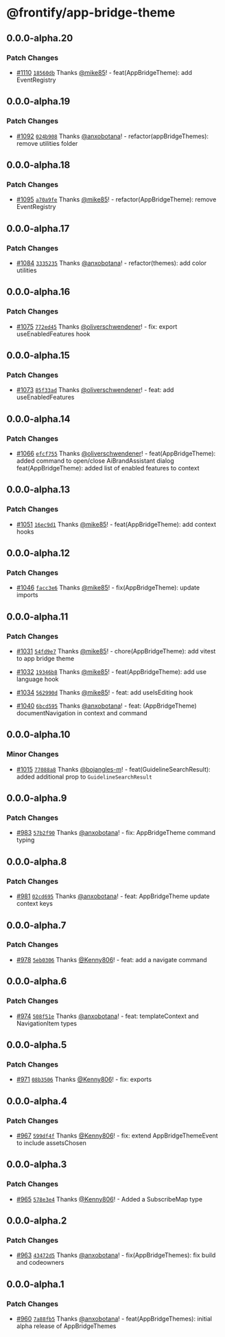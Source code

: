 # @frontify/app-bridge-theme

## 0.0.0-alpha.20

### Patch Changes

-   [#1110](https://github.com/Frontify/brand-sdk/pull/1110) [`18560db`](https://github.com/Frontify/brand-sdk/commit/18560dbd1bbfa3a76fdda0db5ed520b670c41979) Thanks [@mike85](https://github.com/mike85)! - feat(AppBridgeTheme): add EventRegistry

## 0.0.0-alpha.19

### Patch Changes

-   [#1092](https://github.com/Frontify/brand-sdk/pull/1092) [`024b908`](https://github.com/Frontify/brand-sdk/commit/024b9089f68482aa908f08936c6a0c33cdaafb6c) Thanks [@anxobotana](https://github.com/anxobotana)! - refactor(appBridgeThemes): remove utilities folder

## 0.0.0-alpha.18

### Patch Changes

-   [#1095](https://github.com/Frontify/brand-sdk/pull/1095) [`a70a9fe`](https://github.com/Frontify/brand-sdk/commit/a70a9fe0932e1a40c5d4d85e4fdcb3f008947b74) Thanks [@mike85](https://github.com/mike85)! - refactor(AppBridgeTheme): remove EventRegistry

## 0.0.0-alpha.17

### Patch Changes

-   [#1084](https://github.com/Frontify/brand-sdk/pull/1084) [`3335235`](https://github.com/Frontify/brand-sdk/commit/3335235dc5f107280cac5c57a5008c4c9e2949e1) Thanks [@anxobotana](https://github.com/anxobotana)! - refactor(themes): add color utilities

## 0.0.0-alpha.16

### Patch Changes

-   [#1075](https://github.com/Frontify/brand-sdk/pull/1075) [`772ed45`](https://github.com/Frontify/brand-sdk/commit/772ed451a39041e290597230f99de0727cd78b67) Thanks [@oliverschwendener](https://github.com/oliverschwendener)! - fix: export useEnabledFeatures hook

## 0.0.0-alpha.15

### Patch Changes

-   [#1073](https://github.com/Frontify/brand-sdk/pull/1073) [`85f33ad`](https://github.com/Frontify/brand-sdk/commit/85f33ad945e8b1b59a289b1eb884f343a952116b) Thanks [@oliverschwendener](https://github.com/oliverschwendener)! - feat: add useEnabledFeatures

## 0.0.0-alpha.14

### Patch Changes

-   [#1066](https://github.com/Frontify/brand-sdk/pull/1066) [`efcf755`](https://github.com/Frontify/brand-sdk/commit/efcf755dd1b0b5c2937e989445458f0e4dd992a6) Thanks [@oliverschwendener](https://github.com/oliverschwendener)! - feat(AppBridgeTheme): added command to open/close AiBrandAssistant dialog
    feat(AppBridgeTheme): added list of enabled features to context

## 0.0.0-alpha.13

### Patch Changes

-   [#1051](https://github.com/Frontify/brand-sdk/pull/1051) [`16ec9d1`](https://github.com/Frontify/brand-sdk/commit/16ec9d1ae5ced64bde74b275004cb632cba462b9) Thanks [@mike85](https://github.com/mike85)! - feat(AppBridgeTheme): add context hooks

## 0.0.0-alpha.12

### Patch Changes

-   [#1046](https://github.com/Frontify/brand-sdk/pull/1046) [`facc3e6`](https://github.com/Frontify/brand-sdk/commit/facc3e647ce74bec3a8683889ebe493b88038e46) Thanks [@mike85](https://github.com/mike85)! - fix(AppBridgeTheme): update imports

## 0.0.0-alpha.11

### Patch Changes

-   [#1031](https://github.com/Frontify/brand-sdk/pull/1031) [`54fd9e7`](https://github.com/Frontify/brand-sdk/commit/54fd9e7a4d973d7b47e67d5e7cc1c1309255e0ea) Thanks [@mike85](https://github.com/mike85)! - chore(AppBridgeTheme): add vitest to app bridge theme

-   [#1032](https://github.com/Frontify/brand-sdk/pull/1032) [`19346b8`](https://github.com/Frontify/brand-sdk/commit/19346b8a27cc1e2efb6cd6c61884496ddd67a34c) Thanks [@mike85](https://github.com/mike85)! - feat(AppBridgeTheme): add use language hook

-   [#1034](https://github.com/Frontify/brand-sdk/pull/1034) [`562990d`](https://github.com/Frontify/brand-sdk/commit/562990de5485cebebcb840ddb5abf74d1abe4357) Thanks [@mike85](https://github.com/mike85)! - feat: add useIsEditing hook

-   [#1040](https://github.com/Frontify/brand-sdk/pull/1040) [`6bcd595`](https://github.com/Frontify/brand-sdk/commit/6bcd595dacebd55520f1cf87bc8fcbf849cc80d2) Thanks [@anxobotana](https://github.com/anxobotana)! - feat: (AppBridgeTheme) documentNavigation in context and command

## 0.0.0-alpha.10

### Minor Changes

-   [#1015](https://github.com/Frontify/brand-sdk/pull/1015) [`77088a8`](https://github.com/Frontify/brand-sdk/commit/77088a85a7c181e5040d7a2738fb9fd7d95dfd1d) Thanks [@bojangles-m](https://github.com/bojangles-m)! - feat(GuidelineSearchResult): added additional prop to `GuidelineSearchResult`

## 0.0.0-alpha.9

### Patch Changes

-   [#983](https://github.com/Frontify/brand-sdk/pull/983) [`57b2f90`](https://github.com/Frontify/brand-sdk/commit/57b2f90c8042e05774e57c1065fc86242f468f48) Thanks [@anxobotana](https://github.com/anxobotana)! - fix: AppBridgeTheme command typing

## 0.0.0-alpha.8

### Patch Changes

-   [#981](https://github.com/Frontify/brand-sdk/pull/981) [`02cd695`](https://github.com/Frontify/brand-sdk/commit/02cd695c896847691eae43ed774637614ad3fd32) Thanks [@anxobotana](https://github.com/anxobotana)! - feat: AppBridgeTheme update context keys

## 0.0.0-alpha.7

### Patch Changes

-   [#978](https://github.com/Frontify/brand-sdk/pull/978) [`5eb0306`](https://github.com/Frontify/brand-sdk/commit/5eb030695cc105a3ed514a5b38840b015a8d85ac) Thanks [@Kenny806](https://github.com/Kenny806)! - feat: add a navigate command

## 0.0.0-alpha.6

### Patch Changes

-   [#974](https://github.com/Frontify/brand-sdk/pull/974) [`508f51e`](https://github.com/Frontify/brand-sdk/commit/508f51e1de4d091f8761f4b7897940574d819eee) Thanks [@anxobotana](https://github.com/anxobotana)! - feat: templateContext and NavigationItem types

## 0.0.0-alpha.5

### Patch Changes

-   [#971](https://github.com/Frontify/brand-sdk/pull/971) [`08b3506`](https://github.com/Frontify/brand-sdk/commit/08b3506f1b8dba87fed1b6eb3f379bf619327d45) Thanks [@Kenny806](https://github.com/Kenny806)! - fix: exports

## 0.0.0-alpha.4

### Patch Changes

-   [#967](https://github.com/Frontify/brand-sdk/pull/967) [`599df4f`](https://github.com/Frontify/brand-sdk/commit/599df4fd1db1ad43a8163538513c36a9ab3e938a) Thanks [@Kenny806](https://github.com/Kenny806)! - fix: extend AppBridgeThemeEvent to include assetsChosen

## 0.0.0-alpha.3

### Patch Changes

-   [#965](https://github.com/Frontify/brand-sdk/pull/965) [`578e3e4`](https://github.com/Frontify/brand-sdk/commit/578e3e40025b1fbc88959181759257fe0e71d874) Thanks [@Kenny806](https://github.com/Kenny806)! - Added a SubscribeMap type

## 0.0.0-alpha.2

### Patch Changes

-   [#963](https://github.com/Frontify/brand-sdk/pull/963) [`43472d5`](https://github.com/Frontify/brand-sdk/commit/43472d5f7ea4fd6bcdc44dc26103d1c3ce92cf4c) Thanks [@anxobotana](https://github.com/anxobotana)! - fix(AppBridgeThemes): fix build and codeowners

## 0.0.0-alpha.1

### Patch Changes

-   [#960](https://github.com/Frontify/brand-sdk/pull/960) [`7a88fb5`](https://github.com/Frontify/brand-sdk/commit/7a88fb512a8209ab377ef12a70e2c8484d5b6799) Thanks [@anxobotana](https://github.com/anxobotana)! - feat(AppBridgeThemes): initial alpha release of AppBridgeThemes
